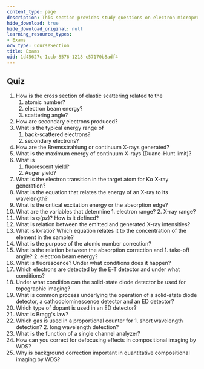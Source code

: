 ```yaml
---
content_type: page
description: This section provides study questions on electron microprobe analysis.
hide_download: true
hide_download_original: null
learning_resource_types:
- Exams
ocw_type: CourseSection
title: Exams
uid: 1d45627c-1ccb-8576-1218-c57170b8adf4
---
```


Quiz
----

1.  How is the cross section of elastic scattering related to the
    1.  atomic number?
    2.  electron beam energy?
    3.  scattering angle?
2.  How are secondary electrons produced?
3.  What is the typical energy range of
    1.  back-scattered electrons?
    2.  secondary electrons?
4.  How are the Bremsstrahlung or continuum X-rays generated?
5.  What is the maximum energy of continuum X-rays (Duane-Hunt limit)?
6.  What is
    1.  fluorescent yield?
    2.  Auger yield?
7.  What is the electron transition in the target atom for Kα X-ray generation?
8.  What is the equation that relates the energy of an X-ray to its wavelength?
9.  What is the critical excitation energy or the absorption edge?
10.  What are the variables that determine
    1.  electron range?
    2.  X-ray range?
11.  What is φ(ρz)? How is it defined?
12.  What is relation between the emitted and generated X-ray intensities?
13.  What is k-ratio? Which equation relates it to the concentration of the element in the sample?
14.  What is the purpose of the atomic number correction?
15.  What is the relation between the absorption correction and
    1.  take-off angle?
    2.  electron beam energy?
16.  What is fluorescence? Under what conditions does it happen?
17.  Which electrons are detected by the E-T detector and under what conditions?
18.  Under what condition can the solid-state diode detector be used for topographic imaging?
19.  What is common process underlying the operation of a solid-state diode detector, a cathodolominescence detector and an ED detector?
20.  Which type of dopant is used in an ED detector?
21.  What is Bragg's law?
22.  Which gas is used in a proportional counter for
    1.  short wavelength detection?
    2.  long wavelength detection?
23.  What is the function of a single channel analyzer?
24.  How can you correct for defocusing effects in compositional imaging by WDS?
25.  Why is background correction important in quantitative compositional imaging by WDS?